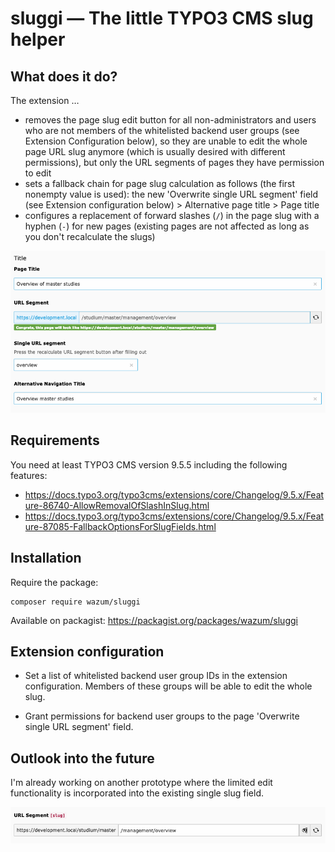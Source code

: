 # sluggi — The little TYPO3 CMS slug helper

## What does it do?

The extension … 
* removes the page slug edit button for all non-administrators and users who are not members of the whitelisted backend user groups (see Extension Configuration below), so they are unable to edit the whole page URL slug anymore (which is usually desired with different permissions), but only the URL segments of pages they have permission to edit
* sets a fallback chain for page slug calculation as follows (the first nonempty value is used): the new 'Overwrite single URL segment' field (see Extension configuration below) > Alternative page title > Page title
* configures a replacement of forward slashes (`/`) in the page slug with a hyphen (`-`) for new pages (existing pages are not affected as long as you don't recalculate the slugs)

![sluggi Features](Resources/Public/Screenshots/sluggi_features.png)

## Requirements

You need at least TYPO3 CMS version 9.5.5 including the following features:

* https://docs.typo3.org/typo3cms/extensions/core/Changelog/9.5.x/Feature-86740-AllowRemovalOfSlashInSlug.html
* https://docs.typo3.org/typo3cms/extensions/core/Changelog/9.5.x/Feature-87085-FallbackOptionsForSlugFields.html

## Installation

Require the package:

    composer require wazum/sluggi

Available on packagist:
https://packagist.org/packages/wazum/sluggi

## Extension configuration

* Set a list of whitelisted backend user group IDs in the extension configuration. Members of these groups will be able to edit the whole slug.

* Grant permissions for backend user groups to the page 'Overwrite single URL segment' field.

## Outlook into the future

I'm already working on another prototype where the limited edit functionality is incorporated into the existing single slug field.

![Slug field with limited edit functionality](Resources/Public/Screenshots/slug_future.png)
